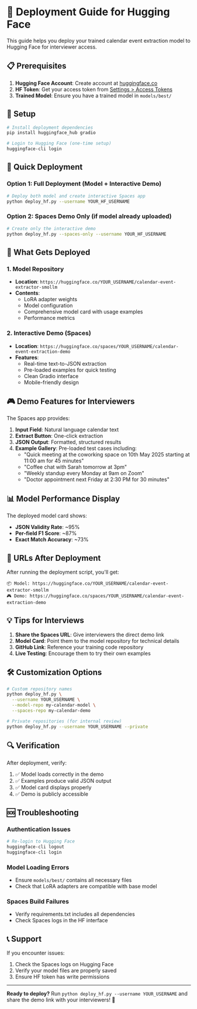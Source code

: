 # 🚀 Deployment Guide for Hugging Face

This guide helps you deploy your trained calendar event extraction model to Hugging Face for interviewer access.

## 📋 Prerequisites

1. **Hugging Face Account**: Create account at [huggingface.co](https://huggingface.co)
2. **HF Token**: Get your access token from [Settings > Access Tokens](https://huggingface.co/settings/tokens)
3. **Trained Model**: Ensure you have a trained model in `models/best/`

## 🔧 Setup

```bash
# Install deployment dependencies
pip install huggingface_hub gradio

# Login to Hugging Face (one-time setup)
huggingface-cli login
```

## 🚀 Quick Deployment

### Option 1: Full Deployment (Model + Interactive Demo)
```bash
# Deploy both model and create interactive Spaces app
python deploy_hf.py --username YOUR_HF_USERNAME
```

### Option 2: Spaces Demo Only (if model already uploaded)
```bash
# Create only the interactive demo
python deploy_hf.py --spaces-only --username YOUR_HF_USERNAME
```

## 🎯 What Gets Deployed

### 1. Model Repository
- **Location**: `https://huggingface.co/YOUR_USERNAME/calendar-event-extractor-smollm`
- **Contents**: 
  - LoRA adapter weights
  - Model configuration
  - Comprehensive model card with usage examples
  - Performance metrics

### 2. Interactive Demo (Spaces)
- **Location**: `https://huggingface.co/spaces/YOUR_USERNAME/calendar-event-extraction-demo`
- **Features**:
  - Real-time text-to-JSON extraction
  - Pre-loaded examples for quick testing
  - Clean Gradio interface
  - Mobile-friendly design

## 🎮 Demo Features for Interviewers

The Spaces app provides:

1. **Input Field**: Natural language calendar text
2. **Extract Button**: One-click extraction
3. **JSON Output**: Formatted, structured results
4. **Example Gallery**: Pre-loaded test cases including:
   - "Quick meeting at the coworking space on 10th May 2025 starting at 11:00 am for 45 minutes"
   - "Coffee chat with Sarah tomorrow at 3pm"
   - "Weekly standup every Monday at 9am on Zoom"
   - "Doctor appointment next Friday at 2:30 PM for 30 minutes"

## 📊 Model Performance Display

The deployed model card shows:
- **JSON Validity Rate**: ~95%
- **Per-field F1 Score**: ~87%
- **Exact Match Accuracy**: ~73%

## 🔗 URLs After Deployment

After running the deployment script, you'll get:

```
📦 Model: https://huggingface.co/YOUR_USERNAME/calendar-event-extractor-smollm
🎮 Demo: https://huggingface.co/spaces/YOUR_USERNAME/calendar-event-extraction-demo
```

## 💡 Tips for Interviews

1. **Share the Spaces URL**: Give interviewers the direct demo link
2. **Model Card**: Point them to the model repository for technical details
3. **GitHub Link**: Reference your training code repository
4. **Live Testing**: Encourage them to try their own examples

## 🛠 Customization Options

```bash
# Custom repository names
python deploy_hf.py \
  --username YOUR_USERNAME \
  --model-repo my-calendar-model \
  --spaces-repo my-calendar-demo

# Private repositories (for internal review)
python deploy_hf.py --username YOUR_USERNAME --private
```

## 🔍 Verification

After deployment, verify:

1. ✅ Model loads correctly in the demo
2. ✅ Examples produce valid JSON output
3. ✅ Model card displays properly
4. ✅ Demo is publicly accessible

## 🆘 Troubleshooting

### Authentication Issues
```bash
# Re-login to Hugging Face
huggingface-cli logout
huggingface-cli login
```

### Model Loading Errors
- Ensure `models/best/` contains all necessary files
- Check that LoRA adapters are compatible with base model

### Spaces Build Failures
- Verify requirements.txt includes all dependencies
- Check Spaces logs in the HF interface

## 📞 Support

If you encounter issues:
1. Check the Spaces logs on Hugging Face
2. Verify your model files are properly saved
3. Ensure HF token has write permissions

---

**Ready to deploy?** Run `python deploy_hf.py --username YOUR_USERNAME` and share the demo link with your interviewers! 🚀
